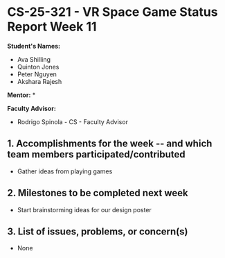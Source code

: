 # CS-25-321 - VR Space Game Status Report Week 11

**Student's Names:**

* Ava Shilling
* Quinton Jones
* Peter Nguyen
* Akshara Rajesh

**Mentor:**
* 

**Faculty Advisor:**
* Rodrigo Spinola - CS - Faculty Advisor

## 1. Accomplishments for the week -- and which team members participated/contributed

* Gather ideas from playing games

## 2. Milestones to be completed next week

* Start brainstorming ideas for our design poster 

## 3. List of issues, problems, or concern(s)
* None
